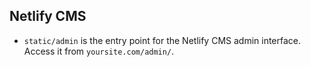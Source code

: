## Netlify CMS

* `static/admin` is the entry point for the Netlify CMS admin interface. Access it from `yoursite.com/admin/`.
